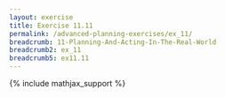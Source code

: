 ```yaml
---
layout: exercise
title: Exercise 11.11
permalink: /advanced-planning-exercises/ex_11/
breadcrumb: 11-Planning-And-Acting-In-The-Real-World
breadcrumb2: ex_11
breadcrumb5: ex11.11
---
```


{% include mathjax_support %}



